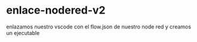 # enlace-nodered-v2
enlazamos nuestro vscode con el flow.json de nuestro node red y creamos un ejecutable
